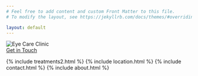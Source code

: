 ```yaml
---
# Feel free to add content and custom Front Matter to this file.
# To modify the layout, see https://jekyllrb.com/docs/themes/#overriding-theme-defaults

layout: default
---
```

  <div class="hero-image" id="home">
    <img src="{{ '/assets/images/eye-clinic-banner.jpg' | relative_url }}" alt="Eye Care Clinic">
    <!-- Call to Action Button -->
  <div class="hero-overlay d-flex justify-content-center align-items-center button-container">
  <!-- <span>We Provide<strong> BEST VISION CARE</strong></span> -->
    <a href="#" class="button1 button-wiggle cta-button" data-bs-toggle="modal" data-bs-target="#googleFormModal">Get in Touch</a>
    <!-- <a href="#" class="button button-wiggle">Book Appointment</a> -->
  </div>
  </div>


{% include treatments2.html %}
{% include location.html %}
{% include contact.html %}
{% include about.html %}